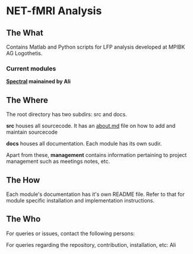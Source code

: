 # NET-fMRI Analysis

## The What

Contains Matlab and Python scripts for LFP analysis developed at MPIBK AG Logothetis.

### Current modules

**[Spectral](/docs/spectral/README.md) mainained by Ali**

## The Where

The root directory has two subdirs: src and docs.

**src** houses all sourcecode. It has an [about.md](/docs/about.md) file on how to add and maintain sourcecode

**docs** houses all documentation. Each module has its own sudir.

Apart from these, **management** contains information pertaining to project management such as meetings notes, etc.

## The How

Each module's documentation has it's own README file. Refer to that for module specific installation and implementation instructions.

## The Who

For queries or issues, contact the following persons:

For queries regarding the repository, contribution, installation, etc: Ali
